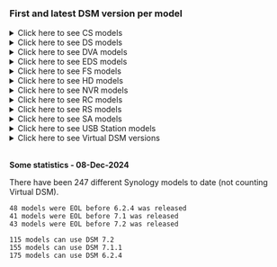 ### First and latest DSM version per model

<details>
  <summary>Click here to see CS models</summary>

| Model | First DSM version | Latest DSM version | Note |
|-------|-----------|-----------|------|
| CS407 | 3.1-1594 | 3.1-1639 | EOL |
| CS407e | 3.1-1594 | 3.1-1639 | EOL |
| CS-406 | 2.0-0731 | 2.0-0731 | EOL |
| CS-406e | 2.0-0731 | 2.0-0731 | EOL |

</details>

<details>
  <summary>Click here to see DS models</summary>

| Model | First DSM version | Latest DSM version | Note |
|-------|-----------|-----------|------|
| DS3622xs+ | 7.0.1-42218 | 7.2.2-72806 |  |
| DS3617xsII | 6.2.4-25556 | 7.2.2-72806 |  |
| DS3617xs | 6.0.2-8451 | 7.2.2-72806 |  |
| DS3615xs | 5.1-5004 | 7.1.1-42962 | EOL |
| DS3612xs | 3.2-1963 | 6.2.4-25556 | EOL |
| DS3611xs | 3.1-1746 | 6.2.4-25556 | EOL |
| DS3018xs | 6.1.3-15152 | 7.2.2-72806 |  |
| DS2422+ | 7.0.1-42218 | 7.2.2-72806 |  |
| DS2419+II | 6.2.4-25556 | 7.2.2-72806 |  |
| DS2419+ | 6.2.1-23824 | 7.2.2-72806 |  |
| DS2415+ | 5.1-5022 | 7.1.1-42962 | EOL |
| DS2413+ | 4.1-2636 | 7.1.1-42962 | EOL |
| DS2411+ | 3.1-1742 | 6.2.4-25556 | EOL |
| DS2015xs | 5.1-5010 | 7.1.1-42962 | EOL |
| DS1823xs+ | 7.1.1-42962 | 7.2.2-72806 |  |
| DS1821+ | 6.2.3-25426 | 7.2.2-72806 |  |
| DS1819+ | 6.2.1-23824 | 7.2.2-72806 |  |
| DS1817+ | 6.1.1-15095 | 7.2.2-72806 |  |
| DS1817 | 6.1.2-15132 | 7.2.2-72806 |  |
| DS1815+ | 5.0-4528 | 7.1.1-42962 | EOL |
| DS1813+ | 4.2-3214 | 7.1.1-42962 | EOL |
| DS1812+ | 3.2-2031 | 6.2.4-25556 | EOL |
| DS1621xs+ | 6.2.3-25426 | 7.2.2-72806 |  |
| DS1621+ | 6.2.3-25426 | 7.2.2-72806 |  |
| DS1618+ | 6.1.6-15266 | 7.2.2-72806 |  |
| DS1522+ | 7.1-42661 | 7.2.2-72806 |  |
| DS1520+ | 6.2.3-25426 | 7.2.2-72806 |  |
| DS1517+ | 6.1.1-15095 | 7.2.2-72806 |  |
| DS1517 | 6.1.1-15101 | 7.2.2-72806 |  |
| DS1515+ | 5.0-4528 | 7.1.1-42962 | EOL |
| DS1515 | 5.1-5022 | 7.1.1-42962 | EOL |
| DS1513+ | 4.2-3211 | 7.1.1-42962 | EOL |
| DS1512+ | 3.2-2031 | 6.2.4-25556 | EOL |
| DS1511+ | 3.1-1594 | 6.2.4-25556 | EOL |
| DS1019+ | 6.2.1-23824 | 7.2.2-72806 |  |
| DS1010+ | 2.2-1041 | 5.2-5967 | EOL |
| DS925+ | 7.2-72723 | 7.2.2-72806 |  |
| DS923+ | 7.1.1-42962 | 7.2.2-72806 |  |
| DS920+ | 6.2.3-25426 | 7.2.2-72806 |  |
| DS918+ | 6.1.3-15152 | 7.2.2-72806 |  |
| DS916+ | 6.0-7321 | 7.2.2-72806 |  |
| DS723+ | 7.1.1-42962 | 7.2.2-72806 |  |
| DS720+ | 6.2.3-25426 | 7.2.2-72806 |  |
| DS718+ | 6.1.3-15152 | 7.2.2-72806 |  |
| DS716+II | 6.0-7321 | 7.2.2-72806 |  |
| DS716+ | 5.2-5644 | 7.2.2-72806 |  |
| DS715 | 5.2-5565 | 7.1.1-42962 | EOL |
| DS713+ | 4.1-2647 | 7.1.1-42962 | EOL |
| DS712+ | 3.2-1922 | 6.2.4-25556 | EOL |
| DS710+ | 3.1-1594 | 5.2-5967 | EOL |
| DS620slim | 6.2.2-24922 | 7.2.2-72806 |  |
| DS509+ | 3.1-1594 | 4.2-3259 | EOL |
| DS508 | 3.1-1594 | 4.0-2265 | EOL |
| DS423+ | 7.1.1-42962 | 7.2.2-72806 |  |
| DS423 | 7.1.1-42962 | 7.2.2-72806 |  |
| DS420j | 6.2.2-24922 | 7.2.2-72806 |  |
| DS420+ | 6.2.3-25426 | 7.2.2-72806 |  |
| DS419slim | 6.2.2-24922 | 7.2.2-72806 |  |
| DS418play | 6.1.3-15152 | 7.2.2-72806 |  |
| DS418j | 6.1.3-15152 | 7.2.2-72806 |  |
| DS418 | 6.1.3-15152 | 7.2.2-72806 |  |
| DS416slim | 6.0-7321 | 7.2.2-72806 |  |
| DS416play | 6.0-7321 | 7.2.2-72806 |  |
| DS416j | 5.2-5644 | 7.2.2-72806 |  |
| DS416 | 5.2-5592 | 7.2.2-72806 |  |
| DS415play | 5.0-4493 | 7.1.1-42962 | EOL |
| DS415+ | 5.0-4519 | 7.1.1-42962 | EOL |
| DS414slim | 5.0-4482 | 7.1.1-42962 | EOL |
| DS414j | 5.0-4482 | 7.1.1-42962 | EOL |
| DS414 | 4.3-3776 | 7.1.1-42962 | EOL |
| DS413j | 4.1-2636 | 6.2.4-25556 | EOL |
| DS413 | 4.1-2636 | 6.2.4-25556 | EOL |
| DS412+ | 4.0-2198 | 6.2.4-25556 | EOL |
| DS411slim | 3.1-1594 | 6.2.4-25556 | EOL |
| DS411j | 3.1-1594 | 6.2.4-25556 | EOL |
| DS411+II | 3.1-1613 | 6.2.4-25556 | EOL |
| DS411+ | 3.1-1594 | 6.2.4-25556 | EOL |
| DS411 | 3.1-1748 | 6.2.4-25556 | EOL |
| DS410j | 3.1-1594 | 5.2-5967 | EOL |
| DS410 | 3.1-1594 | 5.2-5967 | EOL |
| DS409slim | 3.1-1594 | 4.2-3259 | EOL |
| DS409+ | 3.1-1594 | 4.2-3259 | EOL |
| DS409 | 3.1-1594 | 4.2-3259 | EOL |
| DS408 | 3.1-1594 | 4.0-2265 | EOL |
| DS224+ | 7.2-64570 | 7.2.2-72806 |  |
| DS223j | 7.1.1-42962 | 7.2.2-72806 |  |
| DS223 | 7.1.1-42962 | 7.2.2-72806 |  |
| DS220j | 6.2.2-24922 | 7.2.2-72806 |  |
| DS220+ | 6.2.3-25426 | 7.2.2-72806 |  |
| DS218play | 6.1.3-15152 | 7.2.2-72806 |  |
| DS218j | 6.1.3-15152 | 7.2.2-72806 |  |
| DS218+ | 6.1.3-15152 | 7.2.2-72806 |  |
| DS218 | 6.1.4-15217 | 7.2.2-72806 |  |
| DS216se | 5.2-5620 | 7.1.1-42962 | EOL |
| DS216play | 5.2-5620 | 7.2.2-72806 |  |
| DS216j | 5.2-5644 | 7.2.2-72806 |  |
| DS216+II | 6.0-7321 | 7.2.2-72806 |  |
| DS216+ | 5.2-5644 | 7.2.2-72806 |  |
| DS216 | 5.2-5644 | 7.2.2-72806 |  |
| DS215j | 5.1-5004 | 7.1.1-42962 | EOL |
| DS215+ | 5.2-5565 | 7.1.1-42962 | EOL |
| DS214se | 4.3-3781 | 7.1.1-42962 | EOL |
| DS214play | 4.3-3803 | 7.1.1-42962 | EOL |
| DS214+ | 4.3-3805 | 7.1.1-42962 | EOL |
| DS214 | 4.3-3776 | 7.1.1-42962 | EOL |
| DS213j | 4.2-3211 | 7.1.1-42962 | EOL |
| DS213air | 4.1-2636 | 6.2.4-25556 | EOL |
| DS213+ | 4.0-2254 | 6.2.4-25556 | EOL |
| DS213 | 4.0-2243 | 6.2.4-25556 | EOL |
| DS212j | 3.2-1944 | 6.2.4-25556 | EOL |
| DS212+ | 3.2-1944 | 6.2.4-25556 | EOL |
| DS212 | 3.2-1944 | 6.2.4-25556 | EOL |
| DS211j | 3.1-1594 | 6.2.4-25556 | EOL |
| DS211+ | 3.1-1594 | 6.2.4-25556 | EOL |
| DS211 | 3.1-1594 | 6.2.4-25556 | EOL |
| DS210j | 3.1-1594 | 5.2-5967 | EOL |
| DS210+ | 3.1-1594 | 5.2-5967 | EOL |
| DS209j | 3.1-1594 | 4.2-3259 | EOL |
| DS209+II | 3.1-1594 | 4.2-3259 | EOL |
| DS209+ | 3.1-1594 | 4.2-3259 | EOL |
| DS209 | 3.1-1594 | 4.2-3259 | EOL |
| DS207+ | 3.1-1594 | 3.1-1639 | EOL |
| DS207 | 3.1-1594 | 3.1-1639 | EOL |
| DS124 | 7.2-64570 | 7.2.2-72806 |  |
| DS120j | 6.2.2-24922 | 7.2.2-72806 |  |
| DS119j | 6.2.1-23824 | 7.2.2-72806 |  |
| DS118 | 6.1.3-15152 | 7.2.2-72806 |  |
| DS116 | 6.0-7321 | 7.2.2-72806 |  |
| DS115j | 5.0-4493 | 7.1.1-42962 | EOL |
| DS115 | 5.1-5022 | 7.1.1-42962 | EOL |
| DS114 | 4.3-3776 | 7.1.1-42962 | EOL |
| DS112j | 4.0-2198 | 6.2.4-25556 | EOL |
| DS112+ | 4.0-2228 | 6.2.4-25556 | EOL |
| DS112 | 4.0-2198 | 6.2.4-25556 | EOL |
| DS111 | 3.1-1594 | 6.2.4-25556 | EOL |
| DS110j | 3.1-1594 | 5.2-5967 | EOL |
| DS110+ | 3.1-1594 | 5.2-5967 | EOL |
| DS-109j | 3.1-1594 | 3.2-1944 | EOL |
| DS109j | 3.2-1955 | 4.2-3259 | EOL |
| DS109+ | 3.1-1594 | 4.2-3259 | EOL |
| DS109 | 3.1-1594 | 4.2-3259 | EOL |
| DS108j | 3.1-1594 | 4.0-2265 | EOL |
| DS107e | 3.1-1594 | 3.1-1639 | EOL |
| DS107+ | 3.1-1594 | 3.1-1639 | EOL |
| DS107 | 3.1-1594 | 3.1-1639 | EOL |
| DS-106j | 2.1-0844 | 2.1-0844 | EOL |
| DS-106e | 2.0-0731 | 2.0-0731 | EOL |
| DS-106 | 2.0-0731 | 2.0-0731 | EOL |
| DS-101j | 2.0-0731 | 2.0-0731 | EOL |

</details>

<details>
  <summary>Click here to see DVA models</summary>

| Model | First DSM version | Latest DSM version | Note |
|-------|-----------|-----------|------|
| DVA3221 | 6.2.3-25426 | 7.2.2-72806 |  |
| DVA3219 | 6.2.2-24922 | 7.2.2-72806 |  |
| DVA1622 | 7.1-42661 | 7.2.2-72806 |  |

</details>

<details>
  <summary>Click here to see EDS models</summary>

| Model | First DSM version | Latest DSM version | Note |
|-------|-----------|-----------|------|
| EDS14 | 4.3-4244 | 6.0.3-8754 | EOL |

</details>

<details>
  <summary>Click here to see FS models</summary>

| Model | First DSM version | Latest DSM version | Note |
|-------|-----------|-----------|------|
| FS6400 | 6.2.2-24922 | 7.2.2-72806 |  |
| FS3600 | 6.2.3-25426 | 7.2.2-72806 |  |
| FS3400 | 6.2.2-24922 | 7.2.2-72806 |  |
| FS3410 | 7.1-42661 | 7.2.2-72806 |  |
| FS3017 | 6.0.2-8575 | 7.3-81180 | EOL |
| FS2500 | 7.0.1-42218 | 7.2.2-72806 |  |
| FS2017 | 6.1.1-15101 | 7.3-81180 | EOL |
| FS1018 | 6.1.4-15217 | 7.3-81180 | EOL |

</details>

<details>
  <summary>Click here to see HD models</summary>

| Model | First DSM version | Latest DSM version | Note |
|-------|-----------|-----------|------|
| HD6500 | 7.1-42661 | 7.2.2-72806 |  |

</details>

<details>
  <summary>Click here to see NVR models</summary>

| Model | First DSM version | Latest DSM version | Note |
|-------|-----------|-----------|------|
| NVR1218 | 6.1.3-15152 | 6.2.4-25556 | EOL |
| NVR216 | 5.2-5644 | 6.2.4-25556 | EOL |

</details>

<details>
  <summary>Click here to see RC models</summary>

| Model | First DSM version | Latest DSM version | Note |
|-------|-----------|-----------|------|
| RC18015xs+ | 5.1-5358 | 7.1.1-42962 | EOL |

</details>

<details>
  <summary>Click here to see RS models</summary>

| Model | First DSM version | Latest DSM version | Note |
|-------|-----------|-----------|------|
| RS18017xs+ | 6.0.2-8451 | 7.2.2-72806 |  |
| RS18016xs+ | 5.2-5592 | 7.2.2-72806 |  |
| RS10613xs+ | 4.1-2846 | 7.1.1-42962 | EOL |
| RS4021xs+ | 6.2.3-25426 | 7.2.2-72806 |  |
| RS4017xs+ | 6.0.2-8451 | 7.2.2-72806 |  |
| RS3621xs+ | 6.2.3-25426 | 7.2.2-72806 |  |
| RS3621RPxs | 6.2.3-25426 | 7.2.2-72806 |  |
| RS3618xs | 6.1.5-15254 | 7.2.2-72806 |  |
| RS3617xs+ | 6.0.2-8451 | 7.2.2-72806 |  |
| RS3617xs | 6.0.1-7393 | 7.2.2-72806 |  |
| RS3617RPxs | 6.0.2-8451 | 7.2.2-72806 |  |
| RS3614xs+ | 4.3-3805 | 7.1.1-42962 | EOL |
| RS3614xs | 5.0-4493 | 7.1.1-42962 | EOL |
| RS3614RPxs | 5.0-4493 | 7.1.1-42962 | EOL |
| RS3413xs+ | 4.1-2842 | 7.1.1-42962 | EOL |
| RS3412xs | 3.2-1963 | 6.2.4-25556 | EOL |
| RS3412RPxs | 3.2-1963 | 6.2.4-25556 | EOL |
| RS3411xs | 3.1-1746 | 6.2.4-25556 | EOL |
| RS3411RPxs | 3.1-1746 | 6.2.4-25556 | EOL |
| RS2821RP+ | 6.2.4-25556 | 7.2.2-72806 |  |
| RS2423RP+ | 7.1.1-42962 | 7.2.2-72806 |  |
| RS2423+ | 7.1.1-42962 | 7.2.2-72806 |  |
| RS2421RP+ | 6.2.4-25556 | 7.2.2-72806 |  |
| RS2421+ | 6.2.4-25556 | 7.2.2-72806 |  |
| RS2418RP+ | 6.1.5-15254 | 7.2.2-72806 |  |
| RS2418+ | 6.1.5-15254 | 7.2.2-72806 |  |
| RS2416RP+ | 5.2-5592 | 7.2.2-72806 |  |
| RS2416+ | 5.2-5592 | 7.2.2-72806 |  |
| RS2414rp+ | 4.2-3320 | 7.1.1-42962 | EOL |
| RS2414+ | 4.2-3320 | 7.1.1-42962 | EOL |
| RS2212RP+ | 4.0-2198 | 6.2.4-25556 | EOL |
| RS2212+ | 4.0-2198 | 6.2.4-25556 | EOL |
| RS2211RP+ | 3.1-1605 | 6.2.4-25556 | EOL |
| RS2211+ | 3.1-1605 | 6.2.4-25556 | EOL |
| RS1221RP+ | 6.2.3-25426 | 7.2.2-72806 |  |
| RS1221+ | 6.2.3-25426 | 7.2.2-72806 |  |
| RS1219+ | 6.2-23739 | 7.2.2-72806 |  |
| RS822RP+ | 7.1-42661 | 7.2.2-72806 |  |
| RS822+ | 7.1-42661 | 7.2.2-72806 |  |
| RS820RP+ | 6.2.2-24922 | 7.2.2-72806 |  |
| RS820+ | 6.2.2-24922 | 7.2.2-72806 |  |
| RS819 | 6.2.1-23824 | 7.2.2-72806 |  |
| RS818RP+ | 6.1.4-15217 | 7.2.2-72806 |  |
| RS818+ | 6.1.4-15217 | 7.2.2-72806 |  |
| RS816 | 6.0.1-7393 | 7.2.2-72806 |  |
| RS815RP+ | 5.1-5022 | 7.1.1-42962 | EOL |
| RS815+ | 5.1-5022 | 7.1.1-42962 | EOL |
| RS815 | 5.1-5022 | 7.1.1-42962 | EOL |
| RS814RP+ | 4.3-3810 | 7.1.1-42962 | EOL |
| RS814+ | 4.3-3810 | 7.1.1-42962 | EOL |
| RS814 | 4.3-3810 | 7.1.1-42962 | EOL |
| RS812RP+ | 4.0-2198 | 6.2.4-25556 | EOL |
| RS812+ | 4.0-2198 | 6.2.4-25556 | EOL |
| RS812 | 3.2-1947 | 6.2.4-25556 | EOL |
| RS810RP+ | 3.1-1594 | 5.2-5967 | EOL |
| RS810+ | 3.1-1594 | 5.2-5967 | EOL |
| RS422+ | 7.1-42661 | 7.2.2-72806 |  |
| RS411 | 3.1-1594 | 6.2.4-25556 | EOL |
| RS409RP+ | 3.1-1594 | 4.2-3259 | EOL |
| RS409+ | 3.1-1594 | 4.2-3259 | EOL |
| RS409 | 3.1-1594 | 4.2-3259 | EOL |
| RS408-RP | 3.1-1594 | 3.2-1944 | EOL |
| RS408RP | 3.2-1955 | 4.0-2265 | EOL |
| RS408 | 3.1-1594 | 4.0-2265 | EOL |
| RS407 | 3.1-1594 | 3.1-1639 | EOL |
| RS-406 | 2.0-0731 | 2.0-0731 | EOL |
| RS217 | 6.0.2-8451 | 7.2.2-72806 |  |
| RS214 | 4.2-3235 | 7.1.1-42962 | EOL |
| RS212 | 3.2-1947 | 6.2.4-25556 | EOL |

</details>

<details>
  <summary>Click here to see SA models</summary>

| Model | First DSM version | Latest DSM version | Note |
|-------|-----------|-----------|------|
| SA6400 | 7.1.1-42962 | 7.2.2-72806 |  |
| SA3610 | 7.1.1-42962 | 7.2.2-72806 |  |
| SA3600 | 6.2.2-24922 | 7.2.2-72806 |  |
| SA3410 | 7.1.1-42962 | 7.2.2-72806 |  |
| SA3400D | 7.1.1-42962 | 7.2.2-72806 |  |
| SA3400 | 6.2.2-24922 | 7.2.2-72806 |  |
| SA3200D | 6.2.2-25044 | 7.2.2-72806 |  |

</details>

<details>
  <summary>Click here to see USB Station models</summary>

| Model | First DSM version | Latest DSM version | Note |
|-------|-----------|-----------|------|
| USB_Station_2 | 3.1-1742 | 3.2-1983 | EOL |

</details>

<details>
  <summary>Click here to see Virtual DSM versions</summary>

| Model | First DSM version | Latest DSM version | Note |
|-------|-----------|-----------|------|
| VirtualDSM | 6.0-7321 | 7.2.2-72806 |  |
| DockerDSM | 6.0-7321 | 6.2.3-25426 | EOL |
| C2DSM | 6.1.2-15132 | 6.1.6-15266 | EOL |
| SkyNAS | 6.1.5-15254 | 6.2.3-25426 | EOL |

</details>

<br>

**Some statistics - 08-Dec-2024**

There have been 247 different Synology models to date (not counting Virtual DSM).

```
48 models were EOL before 6.2.4 was released
41 models were EOL before 7.1 was released
43 models were EOL before 7.2 was released
```

```
115 models can use DSM 7.2
155 models can use DSM 7.1.1
175 models can use DSM 6.2.4
```
